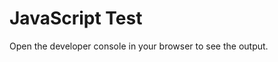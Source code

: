 <!DOCTYPE html>
<html>
<head>
  <title>JavaScript Test</title>
</head>
<body>
  <h1>JavaScript Test</h1>
  <p>Open the developer console in your browser to see the output.</p>

  <script>
    function greet() {
      return "Hello, world!";
    }

    console.log(greet());
  </script>
</body>
</html>

